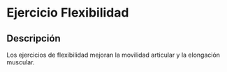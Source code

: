 # Ejercicio Flexibilidad

## Descripción
Los ejercicios de flexibilidad mejoran la movilidad articular y la elongación muscular.
